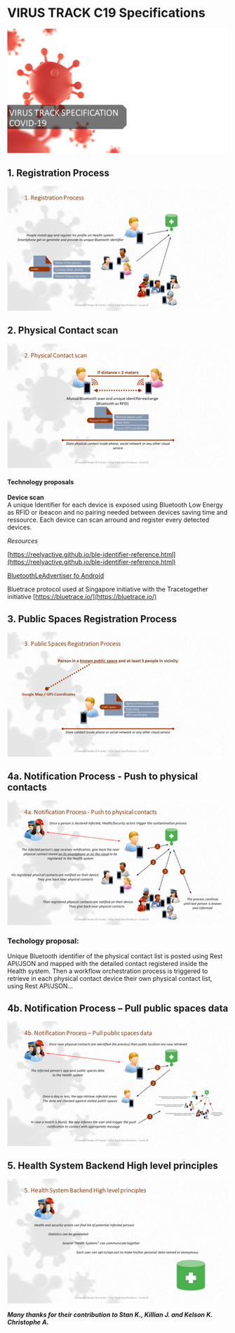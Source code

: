 # VIRUS TRACK C19 Specifications

![Diapositive1.PNG](Diapositive1.PNG)

## 1. Registration Process
![Diapositive2.PNG](Diapositive2.PNG)


## 2. Physical Contact scan
![Diapositive3.PNG](Diapositive3.PNG)
#### Technology proposals
 **Device scan**  
A unique Identifier for each device is exposed using Bluetooth Low Energy as RFID or ibeacon and no pairing needed between devices saving time and ressource.
Each device can scan arround and register every detected devices.

*Resources*

[https://reelyactive.github.io/ble-identifier-reference.html](https://reelyactive.github.io/ble-identifier-reference.html)

[BluetoothLeAdvertiser fo Android](https://developer.android.com/reference/android/bluetooth/le/BluetoothLeAdvertiser.html#startAdvertisingSet(android.bluetooth.le.AdvertisingSetParameters,%20%20%20%20%20%20%20%20%20%20android.bluetooth.le.AdvertiseData,%20android.bluetooth.le.AdvertiseData,%20%20%20%20%20%20%20%20%20%20android.bluetooth.le.PeriodicAdvertisingParameters,%20%20%20%20%20%20%20%20%20%20android.bluetooth.le.AdvertiseData,%20%20%20%20%20%20%20%20%20%20android.bluetooth.le.AdvertisingSetCallback))

Bluetrace protocol used at Singapore initiative with the Tracetogether initiative
[https://bluetrace.io/](https://bluetrace.io/)

## 3. Public Spaces Registration Process
![Diapositive4.PNG](Diapositive4.PNG)

## 4a. Notification Process - Push to physical contacts
![Diapositive5.PNG](Diapositive5.PNG)
### Techology proposal:
Unique Bluetooth identifier of the physical contact list is posted using Rest API/JSON and mapped with the detailed contact registered inside the Health system. 
Then a workflow orchestration process is triggered to retrieve in each physical contact device their own physical contact list, using Rest API/JSON...

## 4b. Notification Process – Pull public spaces data
![Diapositive6.PNG](Diapositive6.PNG)

## 5. Health System Backend High level principles
![Diapositive7.PNG](Diapositive7.PNG)


***Many thanks for their contribution to Stan K., Killian J. and Kelson K.
Christophe A.***
